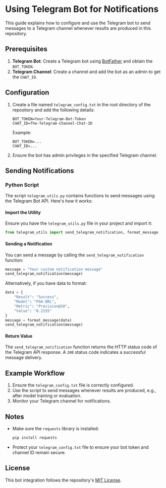 # Using Telegram Bot for Notifications

This guide explains how to configure and use the Telegram bot to send messages to a Telegram channel whenever results are produced in this repository.

## Prerequisites

1. **Telegram Bot**: Create a Telegram bot using [BotFather](https://t.me/BotFather) and obtain the `BOT_TOKEN`.
2. **Telegram Channel**: Create a channel and add the bot as an admin to get the `CHAT_ID`.

## Configuration

1. Create a file named `telegram_config.txt` in the root directory of the repository and add the following details:

   ```plaintext
   BOT_TOKEN=Your-Telegram-Bot-Token
   CHAT_ID=The-Telegram-Channel-Chat-ID
   ```

   Example:
   ```plaintext
   BOT_TOKEN=...
   CHAT_ID=...
   ```

2. Ensure the bot has admin privileges in the specified Telegram channel.

## Sending Notifications

### Python Script
The script `telegram_utils.py` contains functions to send messages using the Telegram Bot API. Here's how it works:

#### Import the Utility
Ensure you have the `telegram_utils.py` file in your project and import it:

```python
from telegram_utils import send_telegram_notification, format_message
```

#### Sending a Notification
You can send a message by calling the `send_telegram_notification` function:

```python
message = "Your custom notification message"
send_telegram_notification(message)
```

Alternatively, if you have data to format:

```python
data = {
    "Result": "Success",
    "Model": "PGA-DRL",
    "Metric": "Precision@10",
    "Value": "0.2155"
}
message = format_message(data)
send_telegram_notification(message)
```

#### Return Value
The `send_telegram_notification` function returns the HTTP status code of the Telegram API response. A `200` status code indicates a successful message delivery.

## Example Workflow

1. Ensure the `telegram_config.txt` file is correctly configured.
2. Use the script to send messages whenever results are produced, e.g., after model training or evaluation.
3. Monitor your Telegram channel for notifications.

## Notes
- Make sure the `requests` library is installed:
  ```bash
  pip install requests
  ```
- Protect your `telegram_config.txt` file to ensure your bot token and channel ID remain secure.

## License
This bot integration follows the repository's [MIT License](LICENSE).
